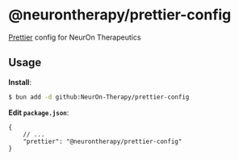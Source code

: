 # @neurontherapy/prettier-config

[Prettier](https://prettier.io) config for NeurOn Therapeutics

## Usage

**Install**:

```bash
$ bun add -d github:NeurOn-Therapy/prettier-config
```

**Edit `package.json`**:

```jsonc
{
    // ...
    "prettier": "@neurontherapy/prettier-config"
}
```
